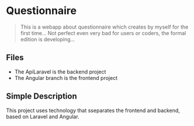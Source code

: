 # Questionnaire
> This is a webapp about questionnaire which creates by myself for the first time...
Not perfect even very bad for users or coders, the formal edition is developing...

## Files
- The ApiLaravel is the backend project
- The Angular branch is the frontend project

## Simple Description
This project uses technology that sseparates the frontend and backend, based on Laravel and Angular.
